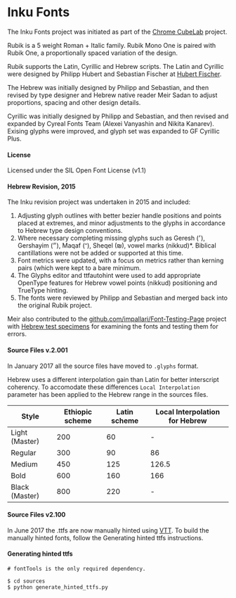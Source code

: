 # Inku Fonts

The Inku Fonts project was initiated as part of the [Chrome CubeLab](https://www.chrome.com/cubelab) project.

Rubik is a 5 weight Roman + Italic family. 
Rubik Mono One is paired with Rubik One, a proportionally spaced variation of the design.

Rubik supports the Latin, Cyrillic and Hebrew scripts. 
The Latin and Cyrillic were designed by Philipp Hubert and Sebastian Fischer at [Hubert Fischer](http://hubertfischer.com).

The Hebrew was initially designed by Philipp and Sebastian, and then revised by type designer and Hebrew native reader Meir Sadan to adjust proportions, spacing and other design details. 

Cyrillic was initially designed by Philipp and Sebastian, and then revised and expanded by Cyreal Fonts Team (Alexei Vanyashin and Nikita Kanarev). Exising glyphs were improved, and glyph set was expanded to GF Cyrillic Plus.


#### License

Licensed under the SIL Open Font License (v1.1)

#### Hebrew Revision, 2015

The Inku revision project was undertaken in 2015 and included:

1. Adjusting glyph outlines with better bezier handle positions and points placed at extremes, and minor adjustments to the glyphs in accordance to Hebrew type design conventions.
2. Where necessary completing missing glyphs such as Geresh (׳), Gershayim (״), Maqaf (־), Sheqel (₪), vowel marks (nikkud)*. Biblical cantillations were not be added or supported at this time.
3. Font metrics were updated, with a focus on metrics rather than kerning pairs (which were kept to a bare minimum.
4. The Glyphs editor and ttfautohint were used to add appropriate OpenType features for Hebrew vowel points (nikkud) positioning and TrueType hinting.
5. The fonts were reviewed by Philipp and Sebastian and merged back into the original Rubik project.

Meir also contributed to the [github.com/impallari/Font-Testing-Page](https://github.com/impallari/Font-Testing-Page) project with [Hebrew test specimens](http://www.impallari.com/testing/index-hebrew.php) for examining the fonts and testing them for errors.

#### Source Files v.2.001
In January 2017 all the source files have moved to `.glyphs` format.

Hebrew uses a different interpolation gain than Latin for better interscript coherency. To accomodate these differences `Local Interpolation` parameter has been applied to the Hebrew range in the sources files.


Style | Ethiopic scheme | Latin scheme | Local Interpolation for Hebrew
--- | --- | --- | ---
Light (Master) | 200 | 60 | - 
Regular | 300 | 90 | 86
Medium | 450 | 125 | 126.5
Bold | 600 | 160 | 166
Black (Master) | 800 | 220 | - 


#### Source Files v2.100
In June 2017 the .ttfs are now manually hinted using [VTT](https://www.microsoft.com/en-us/Typography/vtt.aspx). To build the manually hinted fonts, follow the Generating hinted ttfs instructions.


#### Generating hinted ttfs
```
# fontTools is the only required dependency.

$ cd sources
$ python generate_hinted_ttfs.py
```
